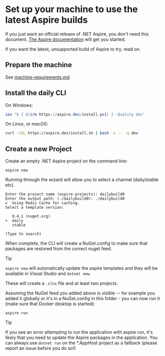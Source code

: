 # Set up your machine to use the latest Aspire builds

If you just want an official release of .NET Aspire, you don't need this document. [The Aspire documentation](https://learn.microsoft.com/en-us/dotnet/aspire/get-started/aspire-overview) will get you started.

If you want the latest, unsupported build of Aspire to try, read on.

## Prepare the machine

See [machine-requirements.md](machine-requirements.md).

## Install the daily CLI

On Windows:

```powershell
iex "& { $(irm https://aspire.dev/install.ps1) } -Quality dev"
```

On Linux, or macOS:

```sh
curl -sSL https://aspire.dev/install.sh | bash -s -- -q dev
```

<!-- break between blocks -->

## Create a new Project

Create an empty .NET Aspire project on the command line:

```shell
aspire new
```

Running through the wizard will allow you to select a channel (daily/stable etc).

```
Enter the project name (aspire-projects): dailybuild0
Enter the output path: (./dailybuild0): ./dailybuild0
✔  Using Redis Cache for caching.
Select a template version:

   9.4.1 (nuget.org)
>  daily
   stable

(Type to search)
```

When complete, the CLI will create a NuGet.config to make sure that packages are restored from the correct nuget feed.

> [!TIP]
> `aspire new` will automatically update the aspire templates and they will be available in Visual Studio and `dotnet new`.

These will create a `.slnx` file and at least two projects.

Assuming the NuGet feed you added above is visible -- for example you added it globally or it's in a NuGet.config in this folder - you can now run it (make sure that Docker desktop is started):

```shell
aspire run
```

> [!TIP]
> If you see an error attempting to run the application with aspire run, it's likely that you need to update the Aspire packages in the application. You can always use `dotnet run` on the *.AppHost project as a fallback (please report an issue before you do so!)

